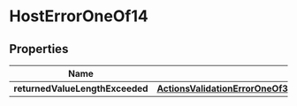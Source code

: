 
# HostErrorOneOf14

## Properties
| Name | Type | Description | Notes |
| ------------ | ------------- | ------------- | ------------- |
| **returnedValueLengthExceeded** | [**ActionsValidationErrorOneOf3AddKeyMethodNameLengthExceeded**](ActionsValidationErrorOneOf3AddKeyMethodNameLengthExceeded.md) |  |  |



